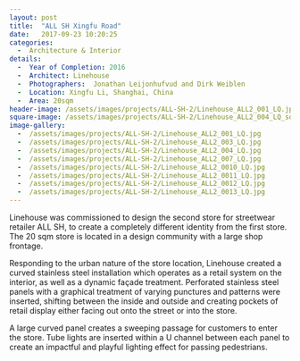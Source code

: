 ```yaml
---
layout: post
title:  "ALL SH Xingfu Road"
date:   2017-09-23 10:20:25
categories:
  -  Architecture & Interior
details:
  -  Year of Completion: 2016
  -  Architect: Linehouse
  -  Photographers:  Jonathan Leijonhufvud and Dirk Weiblen
  -  Location: Xingfu Li, Shanghai, China
  -  Area: 20sqm
header-image: /assets/images/projects/ALL-SH-2/Linehouse_ALL2_001_LQ.jpg
square-image: /assets/images/projects/ALL-SH-2/Linehouse_ALL2_004_LQ_square.jpg
image-gallery:
  -  /assets/images/projects/ALL-SH-2/Linehouse_ALL2_001_LQ.jpg
  -  /assets/images/projects/ALL-SH-2/Linehouse_ALL2_003_LQ.jpg
  -  /assets/images/projects/ALL-SH-2/Linehouse_ALL2_004_LQ.jpg
  -  /assets/images/projects/ALL-SH-2/Linehouse_ALL2_007_LQ.jpg
  -  /assets/images/projects/ALL-SH-2/Linehouse_ALL2_0010_LQ.jpg
  -  /assets/images/projects/ALL-SH-2/Linehouse_ALL2_0011_LQ.jpg
  -  /assets/images/projects/ALL-SH-2/Linehouse_ALL2_0012_LQ.jpg
  -  /assets/images/projects/ALL-SH-2/Linehouse_ALL2_0013_LQ.jpg
---
```

Linehouse was commissioned to design the second store for streetwear retailer ALL SH, to create a completely different identity from the first store. The 20 sqm store is located in a design community with a large shop frontage.

Responding to the urban nature of the store location, Linehouse created a curved stainless steel installation which operates as a retail system on the interior, as well as a dynamic façade treatment. Perforated stainless steel panels with a graphical treatment of varying punctures and patterns were inserted, shifting between the inside and outside and creating pockets of retail display either facing out onto the street or into the store.

A large curved panel creates a sweeping passage for customers to enter the store. Tube lights are inserted within a U channel between each panel to create an impactful and playful lighting effect for passing pedestrians.
